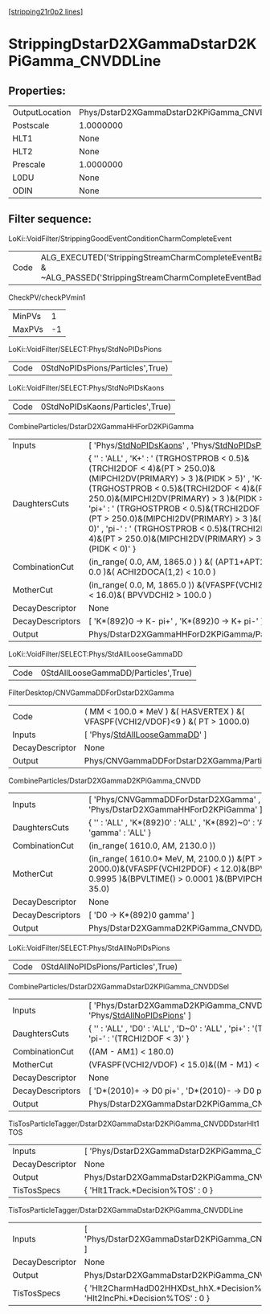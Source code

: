 [[stripping21r0p2 lines]](./stripping21r0p2-index)

# StrippingDstarD2XGammaDstarD2KPiGamma_CNVDDLine

## Properties:

|                |                                                       |
|----------------|-------------------------------------------------------|
| OutputLocation | Phys/DstarD2XGammaDstarD2KPiGamma_CNVDDLine/Particles |
| Postscale      | 1.0000000                                             |
| HLT1           | None                                                  |
| HLT2           | None                                                  |
| Prescale       | 1.0000000                                             |
| L0DU           | None                                                  |
| ODIN           | None                                                  |

## Filter sequence:

LoKi::VoidFilter/StrippingGoodEventConditionCharmCompleteEvent

|      |                                                                                                                      |
|------|----------------------------------------------------------------------------------------------------------------------|
| Code | ALG_EXECUTED('StrippingStreamCharmCompleteEventBadEvent') & ~ALG_PASSED('StrippingStreamCharmCompleteEventBadEvent') |

CheckPV/checkPVmin1

|        |     |
|--------|-----|
| MinPVs | 1   |
| MaxPVs | -1  |

LoKi::VoidFilter/SELECT:Phys/StdNoPIDsPions

|      |                                  |
|------|----------------------------------|
| Code | 0StdNoPIDsPions/Particles',True) |

LoKi::VoidFilter/SELECT:Phys/StdNoPIDsKaons

|      |                                  |
|------|----------------------------------|
| Code | 0StdNoPIDsKaons/Particles',True) |

CombineParticles/DstarD2XGammaHHForD2KPiGamma

|                  |                                                                                                                                                                                                                                                                                                                                                                                                                                              |
|------------------|----------------------------------------------------------------------------------------------------------------------------------------------------------------------------------------------------------------------------------------------------------------------------------------------------------------------------------------------------------------------------------------------------------------------------------------------|
| Inputs           | [ 'Phys/[StdNoPIDsKaons](./stripping21r0p2-commonparticles-stdnopidskaons)' , 'Phys/[StdNoPIDsPions](./stripping21r0p2-commonparticles-stdnopidspions)' ]                                                                                                                                                                                                                                                                                  |
| DaughtersCuts    | { '' : 'ALL' , 'K+' : ' (TRGHOSTPROB \< 0.5)&(TRCHI2DOF \< 4)&(PT \> 250.0)&(MIPCHI2DV(PRIMARY) \> 3 )&(PIDK \> 5)' , 'K-' : ' (TRGHOSTPROB \< 0.5)&(TRCHI2DOF \< 4)&(PT \> 250.0)&(MIPCHI2DV(PRIMARY) \> 3 )&(PIDK \> 5)' , 'pi+' : ' (TRGHOSTPROB \< 0.5)&(TRCHI2DOF \< 4)&(PT \> 250.0)&(MIPCHI2DV(PRIMARY) \> 3 )&(PIDK \< 0)' , 'pi-' : ' (TRGHOSTPROB \< 0.5)&(TRCHI2DOF \< 4)&(PT \> 250.0)&(MIPCHI2DV(PRIMARY) \> 3 )&(PIDK \< 0)' } |
| CombinationCut   | (in_range( 0.0, AM, 1865.0 ) ) &( (APT1+APT2) \> 0.0 )&( ACHI2DOCA(1,2) \< 10.0 )                                                                                                                                                                                                                                                                                                                                                            |
| MotherCut        | (in_range( 0.0, M, 1865.0 )) &(VFASPF(VCHI2PDOF) \< 16.0)&( BPVVDCHI2 \> 100.0 )                                                                                                                                                                                                                                                                                                                                                             |
| DecayDescriptor  | None                                                                                                                                                                                                                                                                                                                                                                                                                                         |
| DecayDescriptors | [ 'K\*(892)0 -\> K- pi+' , 'K\*(892)0 -\> K+ pi-' ]                                                                                                                                                                                                                                                                                                                                                                                        |
| Output           | Phys/DstarD2XGammaHHForD2KPiGamma/Particles                                                                                                                                                                                                                                                                                                                                                                                                  |

LoKi::VoidFilter/SELECT:Phys/StdAllLooseGammaDD

|      |                                      |
|------|--------------------------------------|
| Code | 0StdAllLooseGammaDD/Particles',True) |

FilterDesktop/CNVGammaDDForDstarD2XGamma

|                 |                                                                                         |
|-----------------|-----------------------------------------------------------------------------------------|
| Code            | ( MM \< 100.0 \* MeV ) &( HASVERTEX ) &( VFASPF(VCHI2/VDOF)\<9 ) &( PT \> 1000.0)       |
| Inputs          | [ 'Phys/[StdAllLooseGammaDD](./stripping21r0p2-commonparticles-stdallloosegammadd)' ] |
| DecayDescriptor | None                                                                                    |
| Output          | Phys/CNVGammaDDForDstarD2XGamma/Particles                                               |

CombineParticles/DstarD2XGammaD2KPiGamma_CNVDD

|                  |                                                                                                                                                      |
|------------------|------------------------------------------------------------------------------------------------------------------------------------------------------|
| Inputs           | [ 'Phys/CNVGammaDDForDstarD2XGamma' , 'Phys/DstarD2XGammaHHForD2KPiGamma' ]                                                                        |
| DaughtersCuts    | { '' : 'ALL' , 'K\*(892)0' : 'ALL' , 'K\*(892)~0' : 'ALL' , 'gamma' : 'ALL' }                                                                        |
| CombinationCut   | (in_range( 1610.0, AM, 2130.0 ))                                                                                                                     |
| MotherCut        | (in_range( 1610.0\* MeV, M, 2100.0 )) &(PT \> 2000.0)&(VFASPF(VCHI2PDOF) \< 12.0)&(BPVDIRA \> 0.9995 )&(BPVLTIME() \> 0.0001 )&(BPVIPCHI2() \< 35.0) |
| DecayDescriptor  | None                                                                                                                                                 |
| DecayDescriptors | [ 'D0 -\> K\*(892)0 gamma' ]                                                                                                                       |
| Output           | Phys/DstarD2XGammaD2KPiGamma_CNVDD/Particles                                                                                                         |

LoKi::VoidFilter/SELECT:Phys/StdAllNoPIDsPions

|      |                                     |
|------|-------------------------------------|
| Code | 0StdAllNoPIDsPions/Particles',True) |

CombineParticles/DstarD2XGammaDstarD2KPiGamma_CNVDDSel

|                  |                                                                                                                              |
|------------------|------------------------------------------------------------------------------------------------------------------------------|
| Inputs           | [ 'Phys/DstarD2XGammaD2KPiGamma_CNVDD' , 'Phys/[StdAllNoPIDsPions](./stripping21r0p2-commonparticles-stdallnopidspions)' ] |
| DaughtersCuts    | { '' : 'ALL' , 'D0' : 'ALL' , 'D~0' : 'ALL' , 'pi+' : '(TRCHI2DOF \< 3)' , 'pi-' : '(TRCHI2DOF \< 3)' }                      |
| CombinationCut   | ((AM - AM1) \< 180.0)                                                                                                        |
| MotherCut        | (VFASPF(VCHI2/VDOF) \< 15.0)&((M - M1) \< 163.0)                                                                             |
| DecayDescriptor  | None                                                                                                                         |
| DecayDescriptors | [ 'D\*(2010)+ -\> D0 pi+' , 'D\*(2010)- -\> D0 pi-' ]                                                                      |
| Output           | Phys/DstarD2XGammaDstarD2KPiGamma_CNVDDSel/Particles                                                                         |

TisTosParticleTagger/DstarD2XGammaDstarD2KPiGamma_CNVDDDstarHlt1TOS

|                 |                                                               |
|-----------------|---------------------------------------------------------------|
| Inputs          | [ 'Phys/DstarD2XGammaDstarD2KPiGamma_CNVDDSel' ]            |
| DecayDescriptor | None                                                          |
| Output          | Phys/DstarD2XGammaDstarD2KPiGamma_CNVDDDstarHlt1TOS/Particles |
| TisTosSpecs     | { 'Hlt1Track.\*Decision%TOS' : 0 }                            |

TisTosParticleTagger/DstarD2XGammaDstarD2KPiGamma_CNVDDLine

|                 |                                                                                      |
|-----------------|--------------------------------------------------------------------------------------|
| Inputs          | [ 'Phys/DstarD2XGammaDstarD2KPiGamma_CNVDDDstarHlt1TOS' ]                          |
| DecayDescriptor | None                                                                                 |
| Output          | Phys/DstarD2XGammaDstarD2KPiGamma_CNVDDLine/Particles                                |
| TisTosSpecs     | { 'Hlt2CharmHadD02HHXDst_hhX.\*Decision%TOS' : 0 , 'Hlt2IncPhi.\*Decision%TOS' : 0 } |
